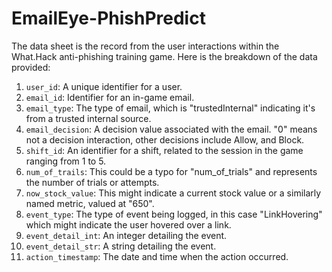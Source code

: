 # EmailEye-PhishPredict

The data sheet is the record from the user interactions within the What.Hack anti-phishing training game. Here is the breakdown of the data provided:

1. `user_id`: A unique identifier for a user.
2. `email_id`: Identifier for an in-game email.
3. `email_type`: The type of email, which is "trustedInternal" indicating it's from a trusted internal source.
4. `email_decision`: A decision value associated with the email. "0" means not a decision interaction, other decisions include Allow, and Block.
5. `shift_id`: An identifier for a shift, related to the session in the game ranging from 1 to 5. 
6. `num_of_trails`: This could be a typo for "num_of_trials" and represents the number of trials or attempts.
7. `now_stock_value`: This might indicate a current stock value or a similarly named metric, valued at "650".
8. `event_type`: The type of event being logged, in this case "LinkHovering" which might indicate the user hovered over a link.
9. `event_detail_int`: An integer detailing the event.
10. `event_detail_str`: A string detailing the event.
11. `action_timestamp`: The date and time when the action occurred.
